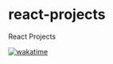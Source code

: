 # react-projects
React Projects

[![wakatime](https://wakatime.com/badge/github/arjunanatwork/react-projects.svg)](https://wakatime.com/badge/github/arjunanatwork/react-projects)
